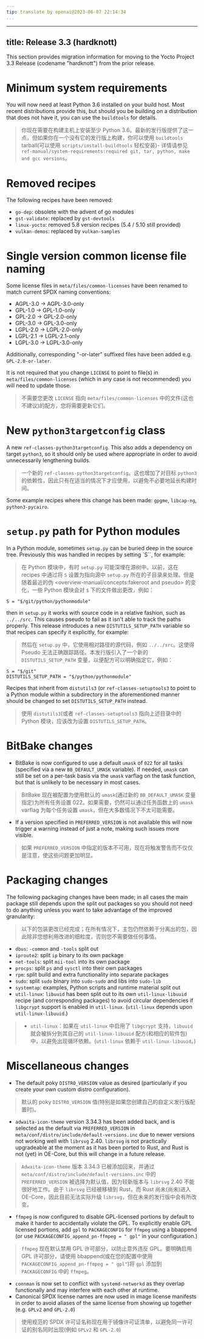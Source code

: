 ```yaml
---
tip: translate by openai@2023-06-07 22:14:34
...
```

---
title: Release 3.3 (hardknott)
------------------------------

This section provides migration information for moving to the Yocto Project 3.3 Release (codename \"hardknott\") from the prior release.

# Minimum system requirements

You will now need at least Python 3.6 installed on your build host. Most recent distributions provide this, but should you be building on a distribution that does not have it, you can use the `buildtools` for details.

> 你现在需要在构建主机上安装至少 Python 3.6。最新的发行版提供了这一点，但如果你在一个没有它的发行版上构建，你可以使用 `buildtools` tarball(可以使用 `scripts/install-buildtools` 轻松安装)- 详情请参见 `ref-manual/system-requirements:required git, tar, python, make and gcc versions`。

# Removed recipes

The following recipes have been removed:

- `go-dep`: obsolete with the advent of go modules
- `gst-validate`: replaced by `gst-devtools`
- `linux-yocto`: removed 5.8 version recipes (5.4 / 5.10 still provided)
- `vulkan-demos`: replaced by `vulkan-samples`

# Single version common license file naming

Some license files in `meta/files/common-licenses` have been renamed to match current SPDX naming conventions:

- AGPL-3.0 -\> AGPL-3.0-only
- GPL-1.0 -\> GPL-1.0-only
- GPL-2.0 -\> GPL-2.0-only
- GPL-3.0 -\> GPL-3.0-only
- LGPL-2.0 -\> LGPL-2.0-only
- LGPL-2.1 -\> LGPL-2.1-only
- LGPL-3.0 -\> LGPL-3.0-only

Additionally, corresponding \"-or-later\" suffixed files have been added e.g. `GPL-2.0-or-later`.

It is not required that you change `LICENSE` to point to file(s) in `meta/files/common-licenses` (which in any case is not recommended) you will need to update those.

> 不需要您更改 `LICENSE` 指向 `meta/files/common-licenses` 中的文件(这也不建议)的配方，您将需要更新它们。

# New `python3targetconfig` class

A new `ref-classes-python3targetconfig`. This also adds a dependency on target `python3`, so it should only be used where appropriate in order to avoid unnecessarily lengthening builds.

> 一个新的 `ref-classes-python3targetconfig`。这也增加了对目标 `python3` 的依赖性，因此只有在适当的情况下才应使用，以避免不必要地延长构建时间。

Some example recipes where this change has been made: `gpgme`, `libcap-ng`, `python3-pycairo`.

# `setup.py` path for Python modules

In a Python module, sometimes `setup.py` can be buried deep in the source tree. Previously this was handled in recipes by setting `S``, for example:

> 在 Python 模块中，有时 `setup.py` 可能深埋在源树中。以前，这在 recipes 中通过将 `S` 设置为指向源中 `setup.py` 所在的子目录来处理。但是随着最近的伪 <overview-manual/concepts:fakeroot and pseudo> 的变化，一些 Python 模块会对 `$` 下的文件做出更改，例如：

```
S = "$/git/python/pythonmodule"
```

then in `setup.py` it works with source code in a relative fashion, such as `../../src`. This causes pseudo to fail as it isn\'t able to track the paths properly. This release introduces a new `DISTUTILS_SETUP_PATH` variable so that recipes can specify it explicitly, for example:

> 然后在 `setup.py` 中，它使用相对路径的源代码，例如 `../../src`。这使得 Pseudo 无法正确跟踪路径。本发行版引入了一个新的 `DISTUTILS_SETUP_PATH` 变量，以便配方可以明确指定它，例如：

```
S = "$/git"
DISTUTILS_SETUP_PATH = "$/python/pythonmodule"
```

Recipes that inherit from `distutils3` (or `ref-classes-setuptools3` to point to a Python module within a subdirectory in the aforementioned manner should be changed to set `DISTUTILS_SETUP_PATH` instead.

> 使用 `distutils3`(或者 `ref-classes-setuptools3` 指向上述目录中的 Python 模块，应该改为设置 `DISTUTILS_SETUP_PATH`。

# BitBake changes

- BitBake is now configured to use a default `umask` of `022` for all tasks (specified via a new `BB_DEFAULT_UMASK` variable). If needed, `umask` can still be set on a per-task basis via the `umask` varflag on the task function, but that is unlikely to be necessary in most cases.

> BitBake 现在被配置为使用默认的 `umask`(通过新的 `BB_DEFAULT_UMASK` 变量指定)为所有任务设置 022。如果需要，仍然可以通过任务函数上的 `umask` varflag 为每个任务设置 `umask`，但在大多数情况下不太可能需要。

- If a version specified in `PREFERRED_VERSION` is not available this will now trigger a warning instead of just a note, making such issues more visible.

> 如果 `PREFERRED_VERSION` 中指定的版本不可用，现在将触发警告而不仅仅是注意，使这些问题更加明显。

# Packaging changes

The following packaging changes have been made; in all cases the main package still depends upon the split out packages so you should not need to do anything unless you want to take advantage of the improved granularity:

> 以下的包装更改已经完成；在所有情况下，主包仍然依赖于分离出的包，因此除非您想利用改进的细粒度，否则您不需要做任何事情。

- `dbus`: `-common` and `-tools` split out
- `iproute2`: split `ip` binary to its own package
- `net-tools`: split `mii-tool` into its own package
- `procps`: split `ps` and `sysctl` into their own packages
- `rpm`: split build and extra functionality into separate packages
- `sudo`: split `sudo` binary into `sudo-sudo` and libs into `sudo-lib`
- `systemtap`: examples, Python scripts and runtime material split out
- `util-linux`: `libuuid` has been split out to its own `util-linux-libuuid` recipe (and corresponding packages) to avoid circular dependencies if `libgcrypt` support is enabled in `util-linux`. (`util-linux` depends upon `util-linux-libuuid`.)

> - `util-linux`：如果在 `util-linux` 中启用了 `libgcrypt` 支持，`libuuid` 就会被拆分到其自己的 `util-linux-libuuid` 配方(和相应的软件包)中，以避免出现循环依赖。(`util-linux` 依赖于 `util-linux-libuuid`。)

# Miscellaneous changes

- The default poky `DISTRO_VERSION` value as desired (particularly if you create your own custom distro configuration).

> 默认的 poky `DISTRO_VERSION` 值(特别是如果您创建自己的自定义发行版配置时)。

- `adwaita-icon-theme` version 3.34.3 has been added back, and is selected as the default via `PREFERRED_VERSION` in `meta/conf/distro/include/default-versions.inc` due to newer versions not working well with `librsvg` 2.40. `librsvg` is not practically upgradeable at the moment as it has been ported to Rust, and Rust is not (yet) in OE-Core, but this will change in a future release.

> `Adwaita-icon-theme` 版本 3.34.3 已被添加回来，并通过 `meta/conf/distro/include/default-versions.inc` 中的 `PREFERRED_VERSION` 被选择为默认值，因为较新版本与 `librsvg` 2.40 不能很好地工作。由于 `librsvg` 已经被移植到 Rust，而 Rust 尚未(尚未)进入 OE-Core，因此目前无法实际升级 `librsvg`，但在未来的发行版中会有所改变。

- `ffmpeg` is now configured to disable GPL-licensed portions by default to make it harder to accidentally violate the GPL. To explicitly enable GPL licensed portions, add `gpl` to `PACKAGECONFIG` for `ffmpeg` using a bbappend (or use `PACKAGECONFIG_append_pn-ffmpeg = " gpl"` in your configuration.)

> `ffmpeg` 现在默认禁用 GPL 许可部分，以防止意外违反 GPL。要明确启用 GPL 许可部分，请使用 bbappend(或在您的配置中使用 `PACKAGECONFIG_append_pn-ffmpeg = " gpl"`)将 `gpl` 添加到 `PACKAGECONFIG` 中的 `ffmpeg`。

- `connman` is now set to conflict with `systemd-networkd` as they overlap functionally and may interfere with each other at runtime.
- Canonical SPDX license names are now used in image license manifests in order to avoid aliases of the same license from showing up together (e.g. `GPLv2` and `GPL-2.0`)

> 使用规范的 SPDX 许可证名称现在用于镜像许可证清单，以避免同一许可证的别名同时出现(例如 `GPLv2` 和 `GPL-2.0`)
